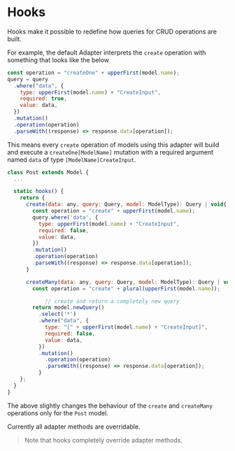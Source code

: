 # Hooks

Hooks make it possible to redefine how queries for CRUD operations are built.

For example, the default Adapter interprets the `create` operation with something that looks like the below

```javascript
const operation = "createOne" + upperFirst(model.name);
query = query
  .where("data", {
    type: upperFirst(model.name) + "CreateInput",
    required: true,
    value: data,
  })
  .mutation()
  .operation(operation)
  .parseWith((response) => response.data[operation]);
```

This means every `create` operation of models using this adapter will build and execute a `createOne[ModelName]` mutation with a required argument named `data` of type `[ModelName]CreateInput`.


```javascript
class Post extends Model {
  ...

  static hooks() {
    return {
      create(data: any, query: Query, model: ModelType): Query | void{
        const operation = "create" + upperFirst(model.name);
        query.where('data', {
          type: upperFirst(model.name) + "CreateInput",
          required: false,
          value: data,
        })
        .mutation()
        .operation(operation)
        .parseWith((response) => response.data[operation]);
      }

      createMany(data: any, query: Query, model: ModelType): Query | void{
        const operation = "create" + plural(upperFirst(model.name));

		    // create and return a completely new query
        return model.newQuery()
          .select('*')
          .where("data", {
            type: "[" + upperFirst(model.name) + "CreateInput]",
            required: false,
            value: data,
          })
          .mutation()
            .operation(operation)
            .parseWith((response) => response.data[operation]);
          }
    };
  }
}
```

The above slightly changes the behaviour of the `create` and `createMany` operations only for the `Post` model.

Currently all adapter methods are overridable.

> Note that hooks completely override adapter methods.
